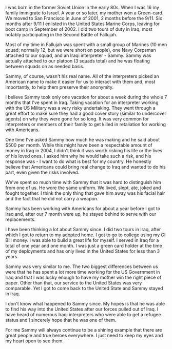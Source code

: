 I was born in the former Soviet Union in the early 80s. When I was 16 my family immigrate to Israel. A year or so later, my mother won a Green-card. We moved to San Francisco in June of 2001, 2 months before the 9/11. Six months after 9/11 I enlisted in the United States Marine Corps, leaving for boot camp in September of 2002. I did two tours of duty in Iraq, most notably participating in the Second Battle of Fallujah.

Most of my time in Fallujah was spent with a small group of Marines (10 men squad; normally 12, but we were short on people), one Navy Corpsman attached to our squad, and an Iraqi interpreter - Sammy. Sammy was actually attached to our platoon (3 squads total) and he was floating between squads on as needed basis.

Sammy, of course, wasn't his real name. All of the interpreters picked an American name to make it easier for us to interact with them and, most importantly, to help them preserve their anonymity.

I believe Sammy took only one vacation for about a week during the whole 7 months that I've spent in Iraq. Taking vacation for an interpreter working with the US Military was a very risky undertaking. They went through a great effort to make sure they had a good cover story (similar to undercover agents) on why they were gone for so long. It was very common for interpreters or members of their family to get killed in retaliation for working with Americans.

One time I've asked Sammy how much he was making and he said about $500 per month. While this might have been a respectable amount of money in Iraq in 2004, I didn't think it was worth risking his life or the lives of his loved ones. I asked him why he would take such a risk, and his response was - I want to do what is best for my country. He honestly believe that Americans could bring real change to Iraq and wanted to do his part, even given the risks involved.

We've spent so much time with Sammy that it was hard to distinguish him from one of us. He wore the same uniform. We lived, slept, ate, joked and fought together. I think the only thing that gave him away was his facial hair and the fact that he did not carry a weapon.

Sammy has been working with Americans for about a year before I got to Iraq and, after our 7 month were up, he stayed behind to serve with our replacements.

I have been thinking a lot about Sammy since. I did two tours in Iraq, after which I got to return to my adopted home. I got to go to college using my GI Bill money. I was able to build a great life for myself. I served in Iraq for a total of one year and one month. I was just a green card holder at the time of my deployments and has only lived in the United States for less than 3 years.

Sammy was very similar to me. The two biggest differences between us were that he has spent a lot more time working for the US Government in Iraq and that I was lucky enough to have my mother win the right piece of paper. Other than that, our service to the United States was very comparable. Yet I got to come back to the United State and Sammy stayed in Iraq.

I don't know what happened to Sammy since. My hopes is that he was able to find his way into the United States after our forces pulled out of Iraq. I have heard of numerous Iraqi interpreters who were able to get a refugee status and I sincerely hope that he was one of them.

For me Sammy will always continue to be a shining example that there are great people and true heroes everywhere. I just need to keep my eyes and my heart open to see them.